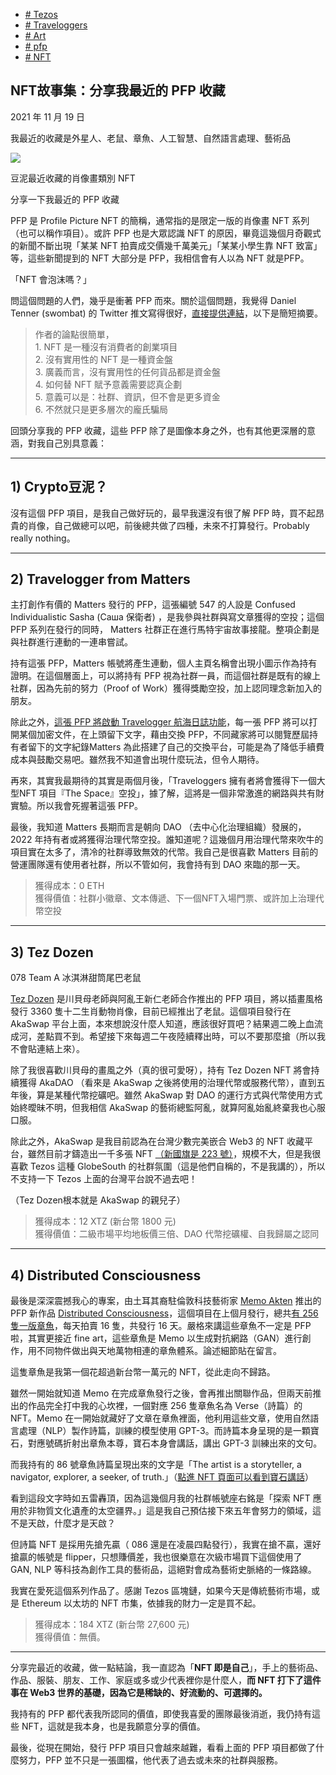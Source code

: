 +   [# Tezos](https://matters.town/tags/8394-Tezos)
+   [# Traveloggers](https://matters.town/tags/75239-Traveloggers)
+   [# Art](https://matters.town/tags/31457-Art)
+   [# pfp](https://matters.town/tags/77594-pfp)
+   [# NFT](https://matters.town/tags/7990-NFT)

## NFT故事集：分享我最近的 PFP 收藏

2021 年 11 月 19 日

我最近的收藏是外星人、老鼠、章魚、人工智慧、自然語言處理、藝術品

 ![](https://assets.matters.news/embed/f936cfee-7a9a-4b39-8761-14b6203d9680.png)

豆泥最近收藏的肖像畫類別 NFT

分享一下我最近的 PFP 收藏

PFP 是 Profile Picture NFT 的簡稱，通常指的是限定一版的肖像畫 NFT 系列（也可以稱作項目）。或許 PFP 也是大眾認識 NFT 的原因，畢竟這幾個月奇觀式的新聞不斷出現「某某 NFT 拍賣成交價幾千萬美元」「某某小學生靠 NFT 致富」等，這些新聞提到的 NFT 大部分是 PFP，我相信會有人以為 NFT 就是PFP。

「NFT 會泡沫嗎？」

問這個問題的人們，幾乎是衝著 PFP 而來。關於這個問題，我覺得 Daniel Tenner (swombat) 的 Twitter 推文寫得很好，[直接提供連結](https://twitter.com/swombat/status/1455523821667094528?fbclid=IwAR340EWxeHl_bcPhNkHWEveiWQ5s8nDVVXC3RMMLOxTwqVKXtkv1KGP7B18)，以下是簡短摘要。

> 作者的論點很簡單，  
> 1\. NFT 是一種沒有消費者的創業項目  
> 2\. 沒有實用性的 NFT 是一種資金盤  
> 3\. 廣義而言，沒有實用性的任何貨品都是資金盤  
> 4\. 如何替 NFT 賦予意義需要認真企劃  
> 5\. 意義可以是：社群、資訊，但不會是更多資金  
> 6\. 不然就只是更多層次的龐氏騙局

回頭分享我的 PFP 收藏，這些 PFP 除了是圖像本身之外，也有其他更深層的意涵，對我自己別具意義：

* * *

## **1) Crypto豆泥？**

沒有這個 PFP 項目，是我自己做好玩的，最早我還沒有很了解 PFP 時，買不起昂貴的肖像，自己做總可以吧，前後總共做了四種，未來不打算發行。Probably really nothing。

* * *

## 2) Travelogger from Matters

主打創作有價的 Matters 發行的 PFP，這張編號 547 的人設是 Confused Individualistic Sasha (Саша 保衛者) ，是我參與社群與寫文章獲得的空投；這個 PFP 系列在發行的同時， Matters 社群正在進行馬特宇宙故事接龍。整項企劃是與社群進行連動的一連串嘗試。

持有這張 PFP，Matters 帳號將產生連動，個人主頁名稱會出現小圖示作為持有證明。在這個層面上，可以將持有 PFP 視為社群一員，而這個社群是既有的線上社群，因為先前的努力（Proof of Work）獲得獎勵空投，加上認同理念新加入的朋友。

除此之外，[這張 PFP 將啟動 Travelogger 航海日誌功能](https://matters.news/@hi176/traveloggers-%E5%85%AC%E9%96%8B%E7%99%BC%E5%94%AE-%E7%99%BC%E5%94%AE%E5%83%B9-0-06-eth-%E8%B5%B7-mattersverse-%E8%B7%AF%E7%B7%9A%E5%9C%96%E5%85%AC%E5%B8%83-bafyreie5gnyytecqzce5zfpceammaboi4h7fxsqhryo4esiz4xarwjlv7i?fbclid=IwAR35UKXh19rUzRpf4LoxIYOXBOPSJUI3CSMOKTspGE47w30qyB2MMnFtmvk)，每一張 PFP 將可以打開某個加密文件，在上頭留下文字，藉由交換 PFP，不同藏家將可以閱覽歷屆持有者留下的文字紀錄Matters 為此搭建了自己的交換平台，可能是為了降低手續費成本與鼓勵交易吧。雖然我不知道會出現什麼玩法，但令人期待。

再來，其實我最期待的其實是兩個月後，「Traveloggers 擁有者將會獲得下一個大型NFT 項目『The Space』空投」，據了解，這將是一個非常激進的網路與共有財實驗。所以我會死握著這張 PFP。

最後，我知道 Matters 長期而言是朝向 DAO （去中心化治理組織）發展的，2022 年持有者或將獲得治理代幣空投。誰知道呢？這幾個月用治理代幣來吹牛的項目實在太多了，清冷的社群導致無效的代幣。我自己是很喜歡 Matters 目前的營運團隊還有使用者社群，所以不管如何，我會持有到 DAO 來臨的那一天。

> 獲得成本：0 ETH  
> 獲得價值：社群小徽章、文本傳遞、下一個NFT入場門票、或許加上治理代幣空投

* * *

## 3) Tez Dozen

078 Team A 冰淇淋甜筒尾巴老鼠

[Tez Dozen](https://akaswap.com/metaverse?page=1&collections=KT1Xphnv7A1sUgRwZsecmAGFWm7WNxJz76ax&fbclid=IwAR0KnnM6Du5Ur6abavuepuFq5vYhyVP-FPPfnflGlG8uezLCxGKE3FL-e5Y) 是川貝母老師與阿亂王新仁老師合作推出的 PFP 項目，將以插畫風格發行 3360 隻十二生肖動物肖像，目前已經推出了老鼠。這個項目發行在 AkaSwap 平台上面，本來想說沒什麼人知道，應該很好買吧？結果週二晚上血流成河，差點買不到。希望接下來每週二午夜陸續釋出時，可以不要那麼搶（所以我不會貼連結上來）。

除了我很喜歡川貝母的畫風之外（真的很可愛呀），持有 Tez Dozen NFT 將會持續獲得 AkaDAO （看來是 AkaSwap 之後將使用的治理代幣或服務代幣），直到五年後，算是某種代幣挖礦吧。雖然 AkaSwap 對 DAO 的運行方式與代幣使用方式始終曖昧不明，但我相信 AkaSwap 的藝術總監阿亂，就算阿亂始亂終棄我也心服口服。

除此之外，AkaSwap 是我目前認為在台灣少數完美嵌合 Web3 的 NFT 收藏平台，雖然目前才鑄造出一千多張 NFT [（新國旗是 223 號）](https://akaswap.com/akaobj/223)，規模不大，但是我很喜歡 Tezos 這種 GlobeSouth 的社群氛圍（這是他們自稱的，不是我講的），所以不支持一下 Tezos 上面的台灣平台說不過去吧！

（Tez Dozen根本就是 AkaSwap 的親兒子）

> 獲得成本：12 XTZ (新台幣 1800 元)  
> 獲得價值：二級市場平均地板價三倍、DAO 代幣挖礦權、自我歸屬之認同

* * *

## 4) Distributed Consciousness

最後是深深震撼我心的專案，由土耳其裔駐倫敦科技藝術家 [Memo Akten](https://twitter.com/memotv) 推出的 PFP 新作品 [Distributed Consciousness](https://www.distributedconsciousness.xyz/?fbclid=IwAR3XjntCjmjSrfiO7PEdPF9kuVMD_2L37ovkI3c3hO89NoenuWv6j1og1Y4)，這個項目在上個月發行，總共[有 256 隻一版章魚](https://objkt.com/collection/distribconsc)，每天拍賣 16 隻，共發行 16 天。嚴格來講這些章魚不一定是 PFP 啦，其實更接近 fine art，這些章魚是 Memo 以生成對抗網路（GAN）進行創作，用不同物件做出與天地萬物相連的章魚體系。論述細節貼在留言。

這隻章魚是我第一個花超過新台幣一萬元的 NFT，從此走向不歸路。

雖然一開始就知道 Memo 在完成章魚發行之後，會再推出關聯作品，但兩天前推出的作品完全打中我的心坎裡，一個對應 256 隻章魚名為 Verse（詩篇）的 NFT。Memo 在一開始就藏好了文章在章魚裡面，他利用這些文章，使用自然語言處理（NLP）製作詩篇，訓練的模型使用 GPT-3。而詩篇本身呈現的是一顆寶石，對應號碼折射出章魚本尊，寶石本身會講話，講出 GPT-3 訓練出來的文句。

而我持有的 86 號章魚詩篇呈現出來的文字是「The artist is a storyteller, a navigator, explorer, a seeker, of truth.」（[點進 NFT 頁面可以看到寶石講話](https://objkt.com/asset/KT1JYioHwutnTpYPTk5yRe9YSfCaFGWhd9MR/86?fbclid=IwAR1YMlBqi6fd8KHCq_Y7MWLmBmMuGJq-qGrFHr_g57WCx8lMjHXH2YjmTnY)）

看到這段文字時如五雷轟頂，因為這幾個月我的社群帳號座右銘是「探索 NFT 應用於非物質文化遺產的太空疆界。」這是我自己預估接下來五年會努力的領域，這不是天啟，什麼才是天啟？

但詩篇 NFT 是採用先搶先贏（ 086 還是在凌晨四點發行），我實在搶不贏，還好搶贏的帳號是 flipper，只想賺價差，我也很樂意在次級市場買下這個使用了 GAN, NLP 等科技為創作工具的藝術品，這絕對會成為藝術史脈絡的一條路線。

我實在愛死這個系列作品了。感謝 Tezos 區塊鏈，如果今天是傳統藝術市場，或是 Ethereum 以太坊的 NFT 市集，依據我的財力一定是買不起。

> 獲得成本：184 XTZ (新台幣 27,600 元)  
> 獲得價值：無價。

* * *

分享完最近的收藏，做一點結論，我一直認為「**NFT 即是自己**」，手上的藝術品、作品、服裝、朋友、工作、家庭或多或少代表裡你是什麼人，**而 NFT 打下了這件事在 Web3 世界的基礎，因為它是稀缺的、好流動的、可選擇的。**

我持有的 PFP 都代表我所認同的價值，即使我喜愛的團隊最後消逝，我仍持有這些 NFT，這就是我本身，也是我願意分享的價值。

最後，從現在開始，發行 PFP 項目只會越來越難，看看上面的 PFP 項目都做了什麼努力，PFP 並不只是一張圖檔，他代表了過去或未來的社群與服務。

